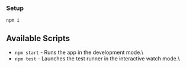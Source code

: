 ### Setup

`npm i`

## Available Scripts

- `npm start` - Runs the app in the development mode.\
- `npm test` - Launches the test runner in the interactive watch mode.\

